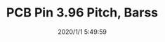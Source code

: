 ﻿---
layout: post 
title: PCB Pin 3.96 Pitch, Barss
tags: 1.58
categories: housing-terminal
overview: PCB Pin 3.96 Pitch, Barss
series: Faston
part_number: 2-396-001
thumb_img: static/202006/222-thumb-20200629073759.jpg
small_img: static/202006/222-20200629073759.jpg
date: 2020/1/1 5:49:59
---



